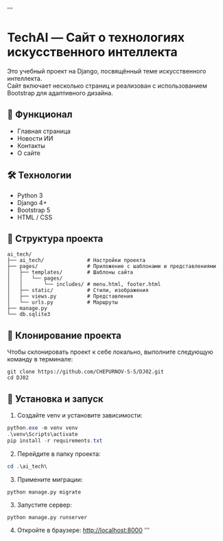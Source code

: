 '''
# TechAI — Сайт о технологиях искусственного интеллекта

Это учебный проект на Django, посвящённый теме искусственного интеллекта.  
Сайт включает несколько страниц и реализован с использованием Bootstrap для адаптивного дизайна.

## 🧩 Функционал

- Главная страница
- Новости ИИ
- Контакты
- О сайте

## 🛠️ Технологии

- Python 3
- Django 4+
- Bootstrap 5
- HTML / CSS

## 📁 Структура проекта

```
ai_tech/
├── ai_tech/              # Настройки проекта
├── pages/                # Приложение с шаблонами и представлениями
│   ├── templates/        # Шаблоны сайта
│   │   └── pages/
│   │       └── includes/ # menu.html, footer.html
│   ├── static/           # Стили, изображения
│   ├── views.py          # Представления
│   └── urls.py           # Маршруты
├── manage.py
└── db.sqlite3
```

## 🧾 Клонирование проекта

Чтобы склонировать проект к себе локально, выполните следующую команду в терминале:

```
git clone https://github.com/CHEPURNOV-S-S/DJ02.git
cd DJ02
```


## 🚀 Установка и запуск

1. Создайте venv и установите зависимости:

```Powershell
python.exe -m venv venv
.\venv\Scripts\activate
pip install -r requirements.txt
```

2. Перейдите в папку проекта:
```Powershell
cd .\ai_tech\
```

3. Примените миграции:
```
python manage.py migrate
```

3. Запустите сервер:
```
python manage.py runserver
```

4. Откройте в браузере: [http://localhost:8000](http://localhost:8000)
'''